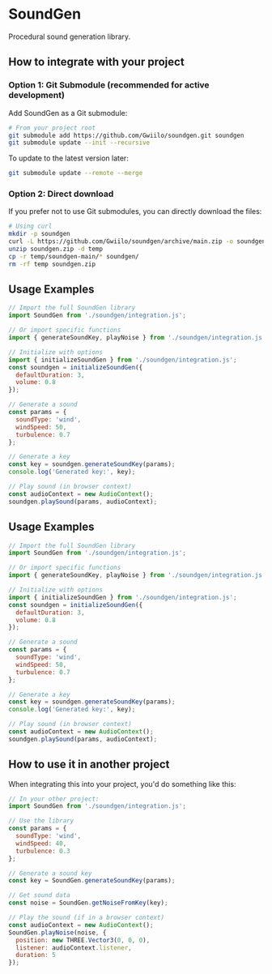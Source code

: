 # SoundGen

Procedural sound generation library.

## How to integrate with your project

### Option 1: Git Submodule (recommended for active development)

Add SoundGen as a Git submodule:

```bash
# From your project root
git submodule add https://github.com/Gwiilo/soundgen.git soundgen
git submodule update --init --recursive
```

To update to the latest version later:

```bash
git submodule update --remote --merge
```

### Option 2: Direct download

If you prefer not to use Git submodules, you can directly download the files:

```bash
# Using curl
mkdir -p soundgen
curl -L https://github.com/Gwiilo/soundgen/archive/main.zip -o soundgen.zip
unzip soundgen.zip -d temp
cp -r temp/soundgen-main/* soundgen/
rm -rf temp soundgen.zip
```

## Usage Examples

```javascript
// Import the full SoundGen library
import SoundGen from './soundgen/integration.js';

// Or import specific functions
import { generateSoundKey, playNoise } from './soundgen/integration.js';

// Initialize with options
import { initializeSoundGen } from './soundgen/integration.js';
const soundgen = initializeSoundGen({
  defaultDuration: 3,
  volume: 0.8
});

// Generate a sound
const params = {
  soundType: 'wind',
  windSpeed: 50,
  turbulence: 0.7
};

// Generate a key
const key = soundgen.generateSoundKey(params);
console.log('Generated key:', key);

// Play sound (in browser context)
const audioContext = new AudioContext();
soundgen.playSound(params, audioContext);
```

## Usage Examples
```javascript
// Import the full SoundGen library
import SoundGen from './soundgen/integration.js';

// Or import specific functions
import { generateSoundKey, playNoise } from './soundgen/integration.js';

// Initialize with options
import { initializeSoundGen } from './soundgen/integration.js';
const soundgen = initializeSoundGen({
  defaultDuration: 3,
  volume: 0.8
});

// Generate a sound
const params = {
  soundType: 'wind',
  windSpeed: 50,
  turbulence: 0.7
};

// Generate a key
const key = soundgen.generateSoundKey(params);
console.log('Generated key:', key);

// Play sound (in browser context)
const audioContext = new AudioContext();
soundgen.playSound(params, audioContext);
```

## How to use it in another project

When integrating this into your project, you'd do something like this:

```javascript
// In your other project:
import SoundGen from './soundgen/integration.js';

// Use the library
const params = {
  soundType: 'wind',
  windSpeed: 40,
  turbulence: 0.3
};

// Generate a sound key
const key = SoundGen.generateSoundKey(params);

// Get sound data
const noise = SoundGen.getNoiseFromKey(key);

// Play the sound (if in a browser context)
const audioContext = new AudioContext();
SoundGen.playNoise(noise, {
  position: new THREE.Vector3(0, 0, 0),
  listener: audioContext.listener,
  duration: 5
});